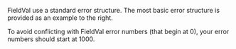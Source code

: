 FieldVal use a standard error structure. The most basic error structure is provided as an example to the right.

To avoid conflicting with FieldVal error numbers (that begin at 0), your error numbers should start at 1000.